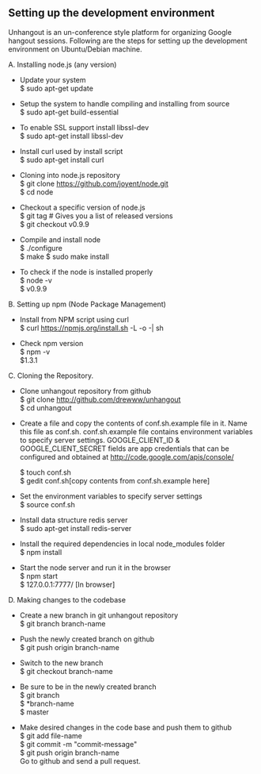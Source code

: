 Setting up the development environment
--------------------------------------

Unhangout is an un-conference style platform for organizing Google hangout sessions. Following are the steps for 
setting up the development environment on Ubuntu/Debian machine.

A. Installing node.js (any version)

   - Update your system <br>
     $ sudo apt-get update
             
   - Setup the system to handle compiling and installing from source <br>
     $ sudo apt-get build-essential
     
   - To enable SSL support install libssl-dev <br>
     $ sudo apt-get install libssl-dev
     
   - Install curl used by install script<br>
     $ sudo apt-get install curl
   
   - Cloning into node.js repository <br>
     $ git clone https://github.com/joyent/node.git <br> 
     $ cd node 
     
   - Checkout a specific version of node.js <br>
     $ git tag # Gives you a list of released versions <br> 
     $ git checkout v0.9.9 
     
   - Compile and install node <br>
     $ ./configure <br>
     $ make 
     $ sudo make install 
     
   - To check if the node is installed properly <br>
     $ node -v <br>
     $ v0.9.9
     
B. Setting up npm (Node Package Management)

  - Install from NPM script using curl <br>
    $ curl https://npmjs.org/install.sh -L -o -| sh
    
  - Check npm version <br>
    $ npm -v <br>
    $1.3.1
    
C. Cloning the Repository.

  - Clone unhangout repository from github <br>
    $ git clone http://github.com/drewww/unhangout <br>
    $ cd unhangout
    
  - Create a file and copy the contents of conf.sh.example file in it. Name this file as conf.sh. 
    conf.sh.example file contains environment variables to specify server settings. GOOGLE_CLIENT_ID &
    GOOGLE_CLIENT_SECRET fields are app credentials that can be configured and obtained at 
    http://code.google.com/apis/console/

    $ touch conf.sh <br>
    $ gedit conf.sh[copy contents from conf.sh.example here]
    
  - Set the environment variables to specify server settings <br>
    $ source conf.sh 
    
  - Install data structure redis server <br>
    $ sudo apt-get install redis-server 
    
  - Install the required dependencies in local node_modules folder <br>
    $ npm install
    
  - Start the node server and run it in the browser <br>
    $ npm start <br>
    $ 127.0.0.1:7777/ [In browser]

D. Making changes to the codebase

  - Create a new branch in git unhangout repository <br>
    $ git branch branch-name

  - Push the newly created branch on github <br>
    $ git push origin branch-name

  - Switch to the new branch <br>
    $ git checkout branch-name

  - Be sure to be in the newly created branch <br>
    $ git branch <br>
    $ *branch-name <br>
    $  master 

  - Make desired changes in the code base and push them to github <br>
    $ git add file-name <br>
    $ git commit -m "commit-message" <br>
    $ git push origin branch-name <br>
    Go to github and send a pull request. 
